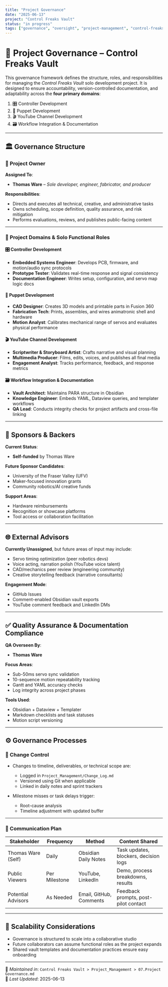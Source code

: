 ```yaml
---
title: "Project Governance"
date: "2025-06-13"
project: "Control Freaks Vault"
status: "in progress"
tags: ["governance", "oversight", "project-management", "control-freaks"]
---
```


# 🧭 Project Governance – Control Freaks Vault

This governance framework defines the structure, roles, and responsibilities for managing the *Control Freaks Vault* solo development project. It is designed to ensure accountability, version-controlled documentation, and adaptability across the **four primary domains**:

1. 🎛 Controller Development  
2. 🤖 Puppet Development  
3. 🎬 YouTube Channel Development  
4. 🗃 Workflow Integration & Documentation  

---

## 🏛️ Governance Structure

### 🔹 Project Owner

**Assigned To**:  
- **Thomas Ware** – *Sole developer, engineer, fabricator, and producer*

**Responsibilities**:
- Directs and executes all technical, creative, and administrative tasks
- Owns scheduling, scope definition, quality assurance, and risk mitigation
- Performs evaluations, reviews, and publishes public-facing content

---

### 🔹 Project Domains & Solo Functional Roles

#### 🎛 Controller Development
- **Embedded Systems Engineer**: Develops PCB, firmware, and motion/audio sync protocols
- **Prototype Tester**: Validates real-time response and signal consistency
- **Documentation Engineer**: Writes setup, configuration, and servo map logic docs

#### 🤖 Puppet Development
- **CAD Designer**: Creates 3D models and printable parts in Fusion 360
- **Fabrication Tech**: Prints, assembles, and wires animatronic shell and hardware
- **Motion Analyst**: Calibrates mechanical range of servos and evaluates physical performance

#### 🎬 YouTube Channel Development
- **Scriptwriter & Storyboard Artist**: Crafts narrative and visual planning
- **Multimedia Producer**: Films, edits, voices, and publishes all final media
- **Engagement Analyst**: Tracks performance, feedback, and response metrics

#### 🗃 Workflow Integration & Documentation
- **Vault Architect**: Maintains PARA structure in Obsidian
- **Knowledge Engineer**: Embeds YAML, Dataview queries, and templater workflows
- **QA Lead**: Conducts integrity checks for project artifacts and cross-file linking

---

## 💼 Sponsors & Backers

**Current Status**:  
- **Self-funded** by Thomas Ware

**Future Sponsor Candidates**:
- University of the Fraser Valley (UFV)
- Maker-focused innovation grants
- Community robotics/AI creative funds

**Support Areas**:
- Hardware reimbursements
- Recognition or showcase platforms
- Tool access or collaboration facilitation

---

## 🌐 External Advisors

**Currently Unassigned**, but future areas of input may include:
- Servo timing optimization (peer robotics devs)
- Voice acting, narration polish (YouTube voice talent)
- CAD/mechanics peer review (engineering community)
- Creative storytelling feedback (narrative consultants)

**Engagement Mode**:
- GitHub Issues
- Comment-enabled Obsidian vault exports
- YouTube comment feedback and LinkedIn DMs

---

## ✅ Quality Assurance & Documentation Compliance

**QA Overseen By**:  
- **Thomas Ware**

**Focus Areas**:
- Sub-50ms servo sync validation  
- 10-sequence motion repeatability tracking  
- Gantt and YAML accuracy checks  
- Log integrity across project phases

**Tools Used**:
- Obsidian + Dataview + Templater
- Markdown checklists and task statuses
- Motion script versioning

---

## ⚙️ Governance Processes

### 🔸 Change Control

- Changes to timeline, deliverables, or technical scope are:
  - Logged in `Project_Management/Change_Log.md`
  - Versioned using Git when applicable
  - Linked in daily notes and sprint trackers

- Milestone misses or task delays trigger:
  - Root-cause analysis
  - Timeline adjustment with updated buffer

---

### 🔸 Communication Plan

| Stakeholder         | Frequency       | Method                    | Content Shared                          |
|---------------------|-----------------|---------------------------|-----------------------------------------|
| Thomas Ware (Self)  | Daily           | Obsidian Daily Notes      | Task updates, blockers, decision logs   |
| Public Viewers      | Per Milestone   | YouTube, LinkedIn         | Demo, process breakdowns, results       |
| Potential Advisors  | As Needed       | Email, GitHub, Comments   | Feedback prompts, post-pilot contact    |

---

## 🔁 Scalability Considerations

- Governance is structured to scale into a collaborative studio
- Future collaborators can assume functional roles as the project expands
- Shared vault templates and documentation practices ensure easy onboarding

---

📁 *Maintained in*: `Control Freaks Vault > Project_Management > 07.Project Governance.md`  
🔄 *Last Updated*: 2025-06-13
